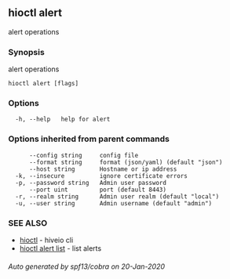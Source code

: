 ## hioctl alert

alert operations

### Synopsis

alert operations

```
hioctl alert [flags]
```

### Options

```
  -h, --help   help for alert
```

### Options inherited from parent commands

```
      --config string     config file
      --format string     format (json/yaml) (default "json")
      --host string       Hostname or ip address
  -k, --insecure          ignore certificate errors
  -p, --password string   Admin user password
      --port uint         port (default 8443)
  -r, --realm string      Admin user realm (default "local")
  -u, --user string       Admin username (default "admin")
```

### SEE ALSO

* [hioctl](hioctl.md)	 - hiveio cli
* [hioctl alert list](hioctl_alert_list.md)	 - list alerts

###### Auto generated by spf13/cobra on 20-Jan-2020
